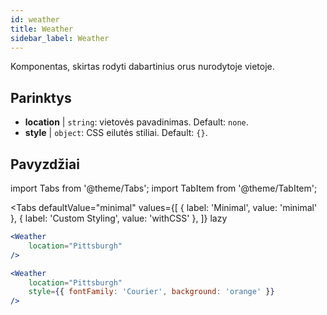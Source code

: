```yaml
---
id: weather 
title: Weather
sidebar_label: Weather
---
```


Komponentas, skirtas rodyti dabartinius orus nurodytoje vietoje.

## Parinktys

* __location__ | `string`: vietovės pavadinimas. Default: `none`.
* __style__ | `object`: CSS eilutės stiliai. Default: `{}`.


## Pavyzdžiai

import Tabs from '@theme/Tabs';
import TabItem from '@theme/TabItem';

<Tabs
    defaultValue="minimal"
    values={[
        { label: 'Minimal', value: 'minimal' },
        { label: 'Custom Styling', value: 'withCSS' },
    ]}
    lazy
>
<TabItem value="minimal">

```jsx live
<Weather
    location="Pittsburgh"
/>
```

</TabItem>

<TabItem value="withCSS">

```jsx live
<Weather
    location="Pittsburgh"
    style={{ fontFamily: 'Courier', background: 'orange' }}
/>
```

</TabItem>

</Tabs>


